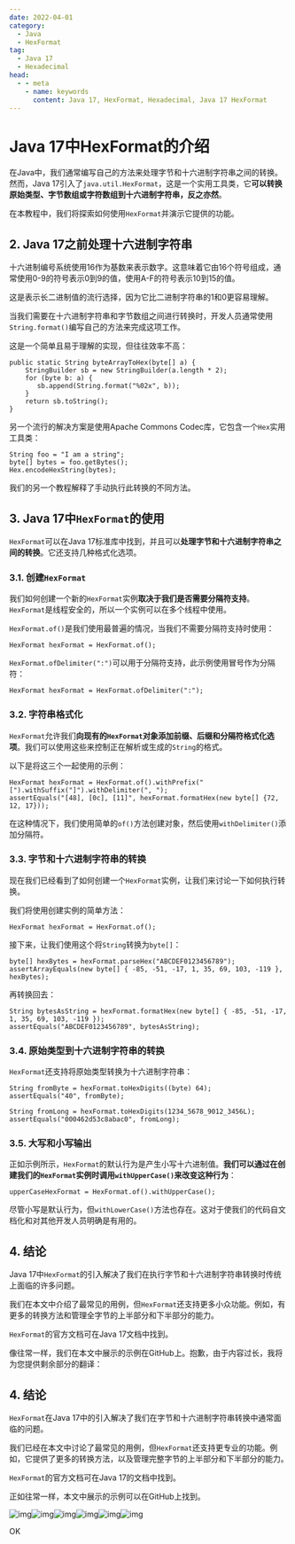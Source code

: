 ```yaml
---
date: 2022-04-01
category:
  - Java
  - HexFormat
tag:
  - Java 17
  - Hexadecimal
head:
  - - meta
    - name: keywords
      content: Java 17, HexFormat, Hexadecimal, Java 17 HexFormat
---
```

# Java 17中HexFormat的介绍

在Java中，我们通常编写自己的方法来处理字节和十六进制字符串之间的转换。然而，Java 17引入了`java.util.HexFormat`，这是一个实用工具类，它**可以转换原始类型、字节数组或字符数组到十六进制字符串，反之亦然**。

在本教程中，我们将探索如何使用`HexFormat`并演示它提供的功能。

## 2. Java 17之前处理十六进制字符串

十六进制编号系统使用16作为基数来表示数字。这意味着它由16个符号组成，通常使用0-9的符号表示0到9的值，使用A-F的符号表示10到15的值。

这是表示长二进制值的流行选择，因为它比二进制字符串的1和0更容易理解。

当我们需要在十六进制字符串和字节数组之间进行转换时，开发人员通常使用`String.format()`编写自己的方法来完成这项工作。

这是一个简单且易于理解的实现，但往往效率不高：

```
public static String byteArrayToHex(byte[] a) {
    StringBuilder sb = new StringBuilder(a.length * 2);
    for (byte b: a) {
       sb.append(String.format("%02x", b));
    }
    return sb.toString();
}
```

另一个流行的解决方案是使用Apache Commons Codec库，它包含一个`Hex`实用工具类：

```
String foo = "I am a string";
byte[] bytes = foo.getBytes();
Hex.encodeHexString(bytes);
```

我们的另一个教程解释了手动执行此转换的不同方法。

## 3. Java 17中`HexFormat`的使用

`HexFormat`可以在Java 17标准库中找到，并且可以**处理字节和十六进制字符串之间的转换**。它还支持几种格式化选项。

### 3.1. 创建`HexFormat`

我们如何创建一个新的`HexFormat`实例**取决于我们是否需要分隔符支持**。`HexFormat`是线程安全的，所以一个实例可以在多个线程中使用。

`HexFormat.of()`是我们使用最普遍的情况，当我们不需要分隔符支持时使用：

```
HexFormat hexFormat = HexFormat.of();
```

`HexFormat.ofDelimiter(":")`可以用于分隔符支持，此示例使用冒号作为分隔符：

```
HexFormat hexFormat = HexFormat.ofDelimiter(":");
```

### 3.2. 字符串格式化

`HexFormat`允许我们**向现有的`HexFormat`对象添加前缀、后缀和分隔符格式化选项**。我们可以使用这些来控制正在解析或生成的`String`的格式。

以下是将这三个一起使用的示例：

```
HexFormat hexFormat = HexFormat.of().withPrefix("[").withSuffix("]").withDelimiter(", ");
assertEquals("[48], [0c], [11]", hexFormat.formatHex(new byte[] {72, 12, 17}));
```

在这种情况下，我们使用简单的`of()`方法创建对象，然后使用`withDelimiter()`添加分隔符。

### 3.3. 字节和十六进制字符串的转换

现在我们已经看到了如何创建一个`HexFormat`实例，让我们来讨论一下如何执行转换。

我们将使用创建实例的简单方法：

```
HexFormat hexFormat = HexFormat.of();
```

接下来，让我们使用这个将`String`转换为`byte[]`：

```
byte[] hexBytes = hexFormat.parseHex("ABCDEF0123456789");
assertArrayEquals(new byte[] { -85, -51, -17, 1, 35, 69, 103, -119 }, hexBytes);
```

再转换回去：

```
String bytesAsString = hexFormat.formatHex(new byte[] { -85, -51, -17, 1, 35, 69, 103, -119 });
assertEquals("ABCDEF0123456789", bytesAsString);
```

### 3.4. 原始类型到十六进制字符串的转换

`HexFormat`还支持将原始类型转换为十六进制字符串：

```
String fromByte = hexFormat.toHexDigits((byte) 64);
assertEquals("40", fromByte);

String fromLong = hexFormat.toHexDigits(1234_5678_9012_3456L);
assertEquals("000462d53c8abac0", fromLong);
```

### 3.5. 大写和小写输出

正如示例所示，`HexFormat`的默认行为是产生小写十六进制值。**我们可以通过在创建我们的`HexFormat`实例时调用`withUpperCase()`来改变这种行为**：

```
upperCaseHexFormat = HexFormat.of().withUpperCase();
```

尽管小写是默认行为，但`withLowerCase()`方法也存在。这对于使我们的代码自文档化和对其他开发人员明确是有用的。

## 4. 结论

Java 17中`HexFormat`的引入解决了我们在执行字节和十六进制字符串转换时传统上面临的许多问题。

我们在本文中介绍了最常见的用例，但`HexFormat`还支持更多小众功能。例如，有更多的转换方法和管理全字节的上半部分和下半部分的能力。

`HexFormat`的官方文档可在Java 17文档中找到。

像往常一样，我们在本文中展示的示例在GitHub上。抱歉，由于内容过长，我将为您提供剩余部分的翻译：

## 4. 结论

`HexFormat`在Java 17中的引入解决了我们在字节和十六进制字符串转换中通常面临的问题。

我们已经在本文中讨论了最常见的用例，但`HexFormat`还支持更专业的功能。例如，它提供了更多的转换方法，以及管理完整字节的上半部分和下半部分的能力。

`HexFormat`的官方文档可在Java 17的文档中找到。

正如往常一样，本文中展示的示例可以在GitHub上找到。

![img](https://www.baeldung.com/wp-content/themes/baeldung/icon/logo.svg)![img](https://secure.gravatar.com/avatar/dc417739e22ae675b0e1f7012bbddaa5?s=50&r=g)![img](https://secure.gravatar.com/avatar/1fd59313f33ad19dab0e6e7c519c7f2d?s=50&r=g)![img](https://www.baeldung.com/wp-content/uploads/2022/04/announcement-icon.png)![img](https://www.baeldung.com/wp-content/uploads/2016/05/baeldung-rest-post-footer-main-1.2.0.jpg)![img](https://www.baeldung.com/wp-content/uploads/2016/05/baeldung-rest-post-footer-icn-1.0.0.png)

OK